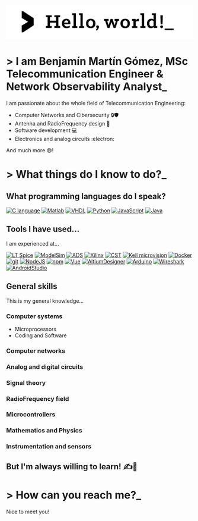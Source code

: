 <!--
**mg-Ben/mg-Ben** is a ✨ _special_ ✨ repository because its `README.md` (this file) appears on your GitHub profile.

Here are some ideas to get you started:

- 🔭 I’m currently working on ...
- 🌱 I’m currently learning ...
- 👯 I’m looking to collaborate on ...
- 🤔 I’m looking for help with ...
- 💬 Ask me about ...
- 📫 How to reach me: ...
- 😄 Pronouns: ...
- ⚡ Fun fact: ...
-->

<!--Title-->
<!--With HTML code-->
<!--<h1 align="center">Hello world!\n</h1>-->
<!--With Markdown image code: cannot edit image properties-->
<!--![Alt text](https://github.com/mg-Ben/mg-Ben/blob/main/images/hello_world_title.jpg)-->
<!--With HTML image code: allows editing image properties-->
<img src="https://github.com/mg-Ben/mg-Ben/blob/main/images/binary_image_2.jpg" class="center"></img>

# > I am Benjamín Martín Gómez, MSc Telecommunication Engineer & Network Observability Analyst_
I am passionate about the whole field of Telecommunication Engineering:
- Computer Networks and Cibersecurity 🔒🛡️
- Antenna and RadioFrequency design 📡
- Software development 💻
- Electronics and analog circuits :electron:

And much more 😄!

#  > What things do I know to do?_
## What programming languages do I speak?
<!-- Supported icons: https://simpleicons.org/ Just copy the icon title -->
<!-- Badges can be found at: https://shields.io/ -->
[![C language](https://img.shields.io/badge/>C_language-grey?logo=c)](https://github.com/mg-Ben/mg-Ben/edit/main/README.md)
[![Matlab](https://img.shields.io/badge/Matlab-orange)](https://github.com/mg-Ben/mg-Ben/edit/main/README.md)
[![VHDL](https://img.shields.io/badge/VHDL-white)](https://github.com/mg-Ben/mg-Ben/edit/main/README.md)
[![Python](https://img.shields.io/badge/>-Python-3776AB?logo=python)](https://github.com/mg-Ben/mg-Ben/edit/main/README.md)
[![JavaScript](https://img.shields.io/badge/>-JavaScript-F7DF1E?logo=javascript)](https://github.com/mg-Ben/mg-Ben/edit/main/README.md)
[![Java](https://img.shields.io/badge/Java-red)](https://github.com/mg-Ben/mg-Ben/edit/main/README.md)

## Tools I have used...
I am experienced at...

[![LT Spice](https://img.shields.io/badge/LT_Spice-red)](https://github.com/mg-Ben/mg-Ben/edit/main/README.md)
[![ModelSim](https://img.shields.io/badge/ModelSim-black)](https://github.com/mg-Ben/mg-Ben/edit/main/README.md)
[![ADS](https://img.shields.io/badge/ADS-orange)](https://github.com/mg-Ben/mg-Ben/edit/main/README.md)
[![Xilinx](https://img.shields.io/badge/>-Xilinx_ISE-E01F27?logo=xilinx&logoColor=E01F27)](https://github.com/mg-Ben/mg-Ben/edit/main/README.md)
[![CST](https://img.shields.io/badge/CST-8dccf3)](https://github.com/mg-Ben/mg-Ben/edit/main/README.md)
[![Keil microvision](https://img.shields.io/badge/>-Keil_Microvision-0091BD?logo=arm)](https://github.com/mg-Ben/mg-Ben/edit/main/README.md)
[![Docker](https://img.shields.io/badge/>-Docker-blue?logo=docker)](https://github.com/mg-Ben/mg-Ben/edit/main/README.md)
[![git](https://img.shields.io/badge/>-git-F05032?logo=git)](https://github.com/mg-Ben/mg-Ben/edit/main/README.md)
[![NodeJS](https://img.shields.io/badge/>-nodeJS-339933?logo=nodedotjs)](https://github.com/mg-Ben/mg-Ben/edit/main/README.md)
[![npm](https://img.shields.io/badge/>-npm-CB3837?logo=npm)](https://github.com/mg-Ben/mg-Ben/edit/main/README.md)
[![Vue](https://img.shields.io/badge/>-Vue-4FC08D?logo=vuedotjs)](https://github.com/mg-Ben/mg-Ben/edit/main/README.md)
[![AltiumDesigner](https://img.shields.io/badge/>-Altium_Designer-A5915F?logo=altiumdesigner)](https://github.com/mg-Ben/mg-Ben/edit/main/README.md)
[![Arduino](https://img.shields.io/badge/>-Arduino_IDE-00878F?logo=arduino&logoColor=00878F)](https://github.com/mg-Ben/mg-Ben/edit/main/README.md)
[![Wireshark](https://img.shields.io/badge/Wireshark-1679A7)](https://github.com/mg-Ben/mg-Ben/edit/main/README.md)
[![AndroidStudio](https://img.shields.io/badge/>-Android_Studio-3DDC84?logo=androidstudio)](https://github.com/mg-Ben/mg-Ben/edit/main/README.md)

## General skills
This is my general knowledge...

### Computer systems
- Microprocessors
- Coding and Software

### Computer networks

### Analog and digital circuits

### Signal theory

### RadioFrequency field

### Microcontrollers

### Mathematics and Physics

### Instrumentation and sensors

## But I'm always willing to learn! ✍️📘

# > How can you reach me?_

Nice to meet you!
